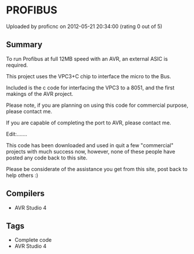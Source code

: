 # PROFIBUS

Uploaded by proficnc on 2012-05-21 20:34:00 (rating 0 out of 5)

## Summary

To run Profibus at full 12MB speed with an AVR, an external ASIC is required.  

This project uses the VPC3+C chip to interface the micro to the Bus.


Included is the c code for interfacing the VPC3 to a 8051, and the first makings of the AVR project.  

Please note, if you are planning on using this code for commercial purpose, please contact me.


If you are capable of completing the port to AVR, please contact me.


Edit:.......  

This code has been downloaded and used in quit a few "commercial" projects with much success now, however, none of these people have posted any code back to this site.


Please be considerate of the assistance you get from this site, post back to help others :)

## Compilers

- AVR Studio 4

## Tags

- Complete code
- AVR Studio 4
